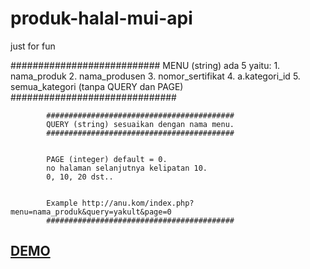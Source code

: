 # produk-halal-mui-api
just for fun


###########################
			MENU (string) ada 5 yaitu: 
			1. nama_produk
			2. nama_produsen
			3. nomor_sertifikat
			4. a.kategori_id
			5. semua_kategori (tanpa QUERY dan PAGE)
			##############################
				
			##########################################
			QUERY (string) sesuaikan dengan nama menu.
			##########################################
			

			PAGE (integer) default = 0. 
			no halaman selanjutnya kelipatan 10. 
			0, 10, 20 dst..
			
			
			Example http://anu.kom/index.php?menu=nama_produk&query=yakult&page=0
			##########################################



<h2><a href="http://ibacor.com/demo/api-produk-halal-mui">DEMO</a></h2>
